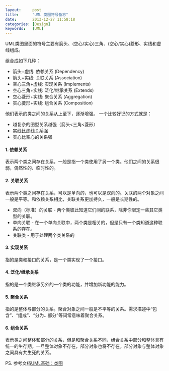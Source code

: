 ```yaml
---
layout:     post
title:      "UML 类图符号备忘"
date:       2013-12-27 11:58:18
categories: [Design]
keywords:   [UML]
---
```


UML类图里面的符号主要有箭头、(空心/实心)三角、(空心/实心)菱形、实线和虚线组成。
<!--more-->

组合成如下几种：

- 箭头+虚线: 依赖关系 (Dependency)
- 箭头+实线: 关联关系 (Association)
- 空心三角+虚线: 实现关系 (Implements)
- 空心三角+实线: 泛化/继承关系 (Extends)
- 空心菱形+实线: 聚合关系 (Aggregation)
- 实心菱形+实线: 组合关系 (Composition)

他们表示的类之间的关系从上至下，逐渐增强。
一个比较好记的方式就是：

- 越复杂的图型关系越强（箭头<三角<菱形）
- 实线比虚线关系强
- 实心比空心的关系强

#### 1. 依赖关系

表示两个类之间存在关系，一般是指一个类使用了另一个类。他们之间的关系很弱，偶然性的、临时性的。

#### 2. 关联关系

表示两个类之间存在关系，可以是单向的，也可以是双向的。关联的两个对象之间一般是平等。和依赖关系相比，关联关系更加持久，一般是长期性的。

- 双向（标准）的关联 - 两个类彼此知道它们间的联系，除非你限定一些其它类型的关联。
- 单向关联 - 在一个单向关联中，两个类是相关的，但是只有一个类知道这种联系的存在。
- 关联类 - 用于处理两个类关系的

#### 3. 实现关系

指的是类和接口的关系，是一个类实现了一个接口。

#### 4. 泛化/继承关系

指的是一个类继承另外的一个类的功能，并增加新功能的能力。

#### 5. 聚合关系

指的是整体与部分的关系。聚合对象之间一般是不平等的关系。需求描述中“包含”、“组成”、“分为…部分”等词常意味着聚合关系。

#### 6. 组合关系

表示类之间整体和部分的关系，但是和聚合关系不同，组合关系中部分和整体具有统一的生存期。一旦整体对象不存在，部分对象也将不存在。部分对象与整体对象之间具有共生死的关系。

PS. 参考文档[UML基础：类图](http://www.ibm.com/developerworks/cn/rational/rationaledge/content/feb05/bell/)
